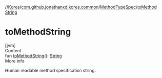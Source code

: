 //[Kores](../../index.md)/[com.github.jonathanxd.kores.common](../index.md)/[MethodTypeSpec](index.md)/[toMethodString](to-method-string.md)



# toMethodString  
[jvm]  
Content  
fun [toMethodString](to-method-string.md)(): [String](https://kotlinlang.org/api/latest/jvm/stdlib/kotlin/-string/index.html)  
More info  


Human readable method specification string.

  




